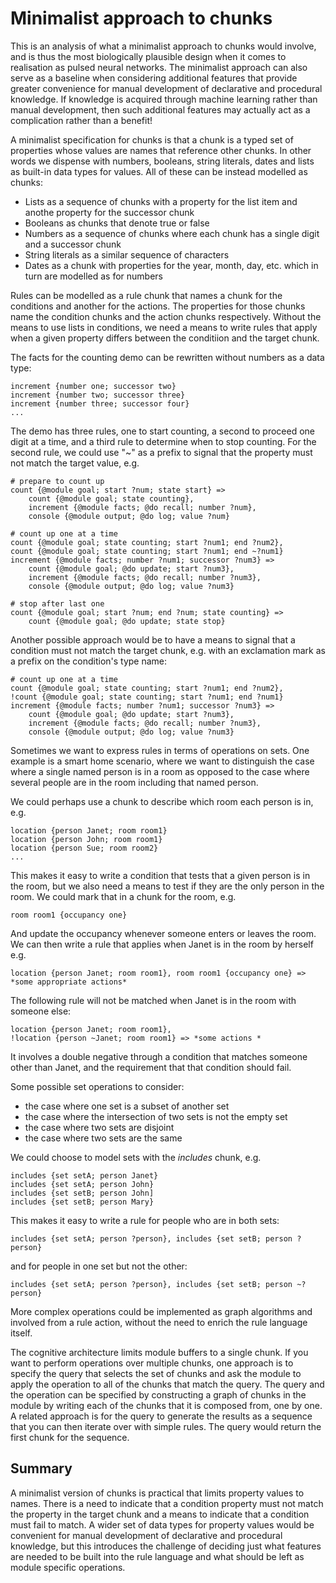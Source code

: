 # Minimalist approach to chunks

This is an analysis of what a minimalist approach to chunks would involve, and is thus the most biologically plausible design when it comes to realisation as pulsed neural networks. The minimalist approach can also serve as a baseline when considering additional features that provide greater convenience for manual development of declarative and procedural knowledge. If knowledge is acquired through machine learning rather than manual development, then such additional features may actually act as a complication rather than a benefit!

A minimalist specification for chunks is that a chunk is a typed set of properties whose values are names that reference other chunks.  In other words we dispense with numbers, booleans, string literals, dates and lists as built-in data types for values.  All of these can be instead modelled as chunks:

* Lists as a sequence of chunks with a property for the list item and anothe property for the successor chunk
* Booleans as chunks that denote true or false
* Numbers as a sequence of chunks where each chunk has a single digit and a successor chunk
* String literals as a similar sequence of characters
* Dates as a chunk with properties for the year, month, day, etc. which in turn are modelled as for numbers

Rules can be modelled as a rule chunk that names a chunk for the conditions and another for the actions. The properties for those chunks name the condition chunks and the action chunks respectively. Without the means to use lists in conditions, we need a means to write rules that apply when a given property differs between the conditiion and the target chunk.

The facts for the counting demo can be rewritten without numbers as a data type:

```
increment {number one; successor two}
increment {number two; successor three}
increment {number three; successor four}
...
```

The demo has three rules, one to start counting, a second to proceed one digit at a time, and a third rule to determine when to stop counting. For the second rule, we could use "~" as a prefix to signal that the property must not match the target value, e.g.

```
# prepare to count up
count {@module goal; start ?num; state start} =>
	count {@module goal; state counting},
	increment {@module facts; @do recall; number ?num},
	console {@module output; @do log; value ?num}

# count up one at a time
count {@module goal; state counting; start ?num1; end ?num2},
count {@module goal; state counting; start ?num1; end ~?num1}
increment {@module facts; number ?num1; successor ?num3} =>
	count {@module goal; @do update; start ?num3},
	increment {@module facts; @do recall; number ?num3},
	console {@module output; @do log; value ?num3}

# stop after last one
count {@module goal; start ?num; end ?num; state counting} =>
	count {@module goal; @do update; state stop}
```
Another possible approach would be to have a means to signal that a condition must not match the target chunk, e.g. with an exclamation mark as a prefix on the condition's type name:

```
# count up one at a time
count {@module goal; state counting; start ?num1; end ?num2},
!count {@module goal; state counting; start ?num1; end ?num1}
increment {@module facts; number ?num1; successor ?num3} =>
	count {@module goal; @do update; start ?num3},
	increment {@module facts; @do recall; number ?num3},
	console {@module output; @do log; value ?num3}
```


Sometimes we want to express rules in terms of operations on sets. One example is a smart home scenario, where we want to distinguish the case where a single named person is in a room as opposed to the case where several people are in the room including that named person.

We could perhaps use a chunk to describe which room each person is in, e.g.

```
location {person Janet; room room1}
location {person John; room room1}
location {person Sue; room room2}
...
```

This makes it easy to write a condition that tests that a given person is in the room, but we also need a means to test if they are the only person in the room. We could mark that in a chunk for the room, e.g.

```
room room1 {occupancy one}
```
And update the occupancy whenever someone enters or leaves the room.  We can then write a rule that applies when Janet is in the room by herself e.g.

```
location {person Janet; room room1}, room room1 {occupancy one} => *some appropriate actions*
```
The following rule will not be matched when Janet is in the room with someone else: 

```
location {person Janet; room room1},
!location {person ~Janet; room room1} => *some actions *
```
It involves a double negative through a condition that matches someone other than Janet, and the requirement that that condition should fail.

Some possible set operations to consider:

* the case where one set is a subset of another set
* the case where the intersection of two sets is not the empty set
* the case where two sets are disjoint
* the case where two sets are the same

We could choose to model sets with the *includes* chunk, e.g.

```
includes {set setA; person Janet}
includes {set setA; person John}
includes {set setB; person John]
includes {set setB; person Mary}
```
This makes it easy to write a rule for people who are in both sets:

```
includes {set setA; person ?person}, includes {set setB; person ?person}
```

and for people in one set but not the other:
```
includes {set setA; person ?person}, includes {set setB; person ~?person}
```
More complex operations could be implemented as graph algorithms and involved from a rule action, without the need to enrich the rule language itself.

The cognitive architecture limits module buffers to a single chunk. If you want to perform operations over multiple chunks, one approach is to specify the query that selects the set of chunks and ask the module to apply the operation to all of the chunks that match the query.  The query and the operation can be specified by constructing a graph of chunks in the module by writing each of the chunks that it is composed from, one by one. A related approach is for the query to generate the results as a sequence that you can then iterate over with simple rules.  The query would return the first chunk for the sequence.

## Summary

A minimalist version of chunks is practical that limits property values to names. There is a need to indicate that a condition property must not match the property in the target chunk and a means to indicate that a condition must fail to match. A wider set of data types for property values would be convenient for manual development of declarative and procedural knowledge, but this introduces the challenge of deciding just what features are needed to be built into the rule language and what should be left as module specific operations.
